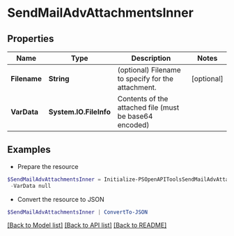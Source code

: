 # SendMailAdvAttachmentsInner
## Properties

Name | Type | Description | Notes
------------ | ------------- | ------------- | -------------
**Filename** | **String** | (optional) Filename to specify for the attachment. | [optional] 
**VarData** | **System.IO.FileInfo** | Contents of the attached file (must be base64 encoded) | 

## Examples

- Prepare the resource
```powershell
$SendMailAdvAttachmentsInner = Initialize-PSOpenAPIToolsSendMailAdvAttachmentsInner  -Filename company_logo.png `
 -VarData null
```

- Convert the resource to JSON
```powershell
$SendMailAdvAttachmentsInner | ConvertTo-JSON
```

[[Back to Model list]](../README.md#documentation-for-models) [[Back to API list]](../README.md#documentation-for-api-endpoints) [[Back to README]](../README.md)


